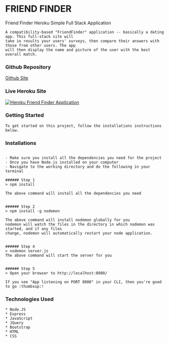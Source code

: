 # FRIEND FINDER

Friend Finder Heroku Simple Full Stack Application

 ```
A compatibility-based "FriendFinder" application -- basically a dating app. This full-stack site will
take in results your users' surveys, then compare their answers with those from other users. The app 
will then display the name and picture of the user with the best overall match.
 ```

### Github Repository

[Github Site](https://github.com/renovatio4ever/renovatio4ever.github.io/tree/master/FriendFinder)

### Live Heroku Site

[![Heroku Friend Finder Application](http://i67.tinypic.com/2zz2lh2.jpg)](https://psupennfriendfinder.herokuapp.com/)

### Getting Started

```
To get started on this project, follow the installations instructions below.
```

### Installations
``` Installing

- Make sure you install all the dependencies you need for the project
- Once you have Node.js installed on your computer
- Navigate to the working directory and do the following in your terminal

###### Step 1
> npm install

The above command will install all the dependencies you need


###### Step 2
> npm install -g nodemon

The above command will install nodemon globally for you
nodemon will watch the files in the directory in which nodemon was started, and if any files 
change, nodemon will automatically restart your node application.


###### Step 4
> nodemon server.js
The above command will start the server for you


###### Step 5
> Open your browser to http://localhost:8080/

If you see "App listening on PORT 8080" in your CLI, then you're good to go :thumbsup:!

```

### Technologies Used

```
* Node.JS
* Express
* JavaScript
* JQuery
* Bootstrap
* HTML
* CSS
```


